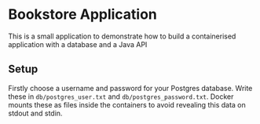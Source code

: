 # Bookstore Application

This is a small application to demonstrate how to build a containerised application with a database and a Java API

## Setup
Firstly choose a username and password for your Postgres database. Write these in `db/postgres_user.txt` and `db/postgres_password.txt`.
Docker mounts these as files inside the containers to avoid revealing this data on stdout and stdin.
